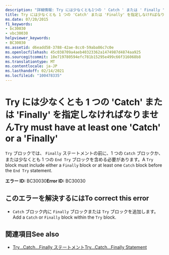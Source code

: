 ```yaml
---
description: "詳細情報: Try には少なくとも1つの ' Catch ' または ' Finally ' が必要です"
title: Try には少なくとも 1 つの 'Catch' または 'Finally' を指定しなければなりません
ms.date: 07/20/2015
f1_keywords:
- bc30030
- vbc30030
helpviewer_keywords:
- BC30030
ms.assetid: d6eadd58-3788-42ae-8cc0-59aba86c7c0e
ms.openlocfilehash: 45c038709a4aeb40323362a1474987d4874aa925
ms.sourcegitcommit: 10e719780594efc781b15295e499c66f316068b8
ms.translationtype: MT
ms.contentlocale: ja-JP
ms.lasthandoff: 02/14/2021
ms.locfileid: "100478335"
---
```

# <a name="try-must-have-at-least-one-catch-or-a-finally"></a><span data-ttu-id="7ae45-103">Try には少なくとも 1 つの 'Catch' または 'Finally' を指定しなければなりません</span><span class="sxs-lookup"><span data-stu-id="7ae45-103">Try must have at least one 'Catch' or a 'Finally'</span></span>

<span data-ttu-id="7ae45-104">`Try` ブロックでは、 `Finally` ステートメントの前に、1 つの `Catch` ブロックか、または少なくとも 1 つの `End Try` ブロックを含める必要があります。</span><span class="sxs-lookup"><span data-stu-id="7ae45-104">A `Try` block must include either a `Finally` block or at least one `Catch` block before the `End Try` statement.</span></span>  
  
 <span data-ttu-id="7ae45-105">**エラー ID:** BC30030</span><span class="sxs-lookup"><span data-stu-id="7ae45-105">**Error ID:** BC30030</span></span>  
  
## <a name="to-correct-this-error"></a><span data-ttu-id="7ae45-106">このエラーを解決するには</span><span class="sxs-lookup"><span data-stu-id="7ae45-106">To correct this error</span></span>  
  
- <span data-ttu-id="7ae45-107">`Catch` ブロック内に `Finally` ブロックまたは `Try` ブロックを追加します。</span><span class="sxs-lookup"><span data-stu-id="7ae45-107">Add a `Catch` or `Finally` block within the `Try` block.</span></span>  
  
## <a name="see-also"></a><span data-ttu-id="7ae45-108">関連項目</span><span class="sxs-lookup"><span data-stu-id="7ae45-108">See also</span></span>

- [<span data-ttu-id="7ae45-109">Try...Catch...Finally ステートメント</span><span class="sxs-lookup"><span data-stu-id="7ae45-109">Try...Catch...Finally Statement</span></span>](../language-reference/statements/try-catch-finally-statement.md)
